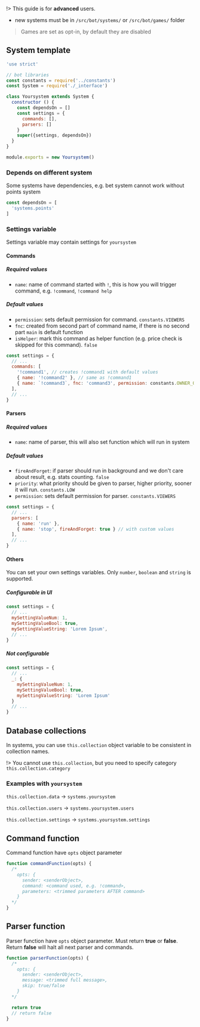 !> This guide is for **advanced** users.

* new systems must be in `/src/bot/systems/` or `/src/bot/games/` folder

> Games are set as opt-in, by default they are disabled

## System template

``` javascript
'use strict'

// bot libraries
const constants = require('../constants')
const System = require('./_interface')

class Yoursystem extends System {
  constructor () {
    const dependsOn = []
    const settings = {
      commands: [],
      parsers: []
    }
    super({settings, dependsOn})
  }
}

module.exports = new Yoursystem()
```

### Depends on different system
Some systems have dependencies, e.g. bet system cannot work without points system

``` javascript
const dependsOn = [
  'systems.points'
]
```

### Settings variable
Settings variable may contain settings for `yoursystem`

#### Commands
##### Required values
- `name`: name of command started with `!`, this is how you will trigger command, e.g. `!command`, `!command help`

##### Default values
- `permission`: sets default permission for command. `constants.VIEWERS`
- `fnc`: created from second part of command name, if there is no second part `main` is default function
- `isHelper`: mark this command as helper function (e.g. price check is skipped for this command). `false`

``` javascript
const settings = {
  // ...
  commands: [
    '!command1', // creates !command1 with default values
    { name: '!command2' }, // same as !command1
    { name: `!command3`, fnc: 'command3', permission: constants.OWNER_ONLY } // with custom values
  ],
  // ...
}
```

#### Parsers
##### Required values
- `name`: name of parser, this will also set function which will run in system

##### Default values
- `fireAndForget`: if parser should run in background and we don't care about result, e.g. stats counting. `false`
- `priority`: what priority should be given to parser, higher priority, sooner it will run. `constants.LOW`
- `permission`: sets default permission for parser. `constants.VIEWERS`

``` javascript
const settings = {
  // ...
  parsers: [
    { name: 'run' },
    { name: 'stop', fireAndForget: true } // with custom values
  ],
  // ...
}
```

#### Others
You can set your own settings variables. Only `number`, `boolean` and `string` is supported.

##### Configurable in UI
``` javascript
const settings = {
  // ...
  mySettingValueNum: 1,
  mySettingValueBool: true,
  mySettingValueString: 'Lorem Ipsum',
  // ...
}
```
##### Not configurable
``` javascript
const settings = {
  // ...
  _: {
    mySettingValueNum: 1,
    mySettingValueBool: true,
    mySettingValueString: 'Lorem Ipsum'
  }
  // ...
}
```

## Database collections
In systems, you can use `this.collection` object variable to be consistent in collection names.

!> You cannot use `this.collection`, but you need to specify category `this.collection.category`

### Examples with `yoursystem`
`this.collection.data` -> `systems.yoursystem`

`this.collection.users` -> `systems.yoursystem.users`

`this.collection.settings` -> `systems.yoursystem.settings`

## Command function
Command function have `opts` object parameter
``` javascript
function commandFunction(opts) {
  /*
    opts: {
      sender: <senderObject>,
      command: <command used, e.g. !command>,
      parameters: <trimmed parameters AFTER command>
    }
  */
}
```

## Parser function
Parser function have `opts` object parameter. Must return **true** or **false**. Return **false** will halt all next parser and commands.

``` javascript
function parserFunction(opts) {
  /*
    opts: {
      sender: <senderObject>,
      message: <trimmed full message>,
      skip: true/false
    }
  */

  return true
  // return false
}
```